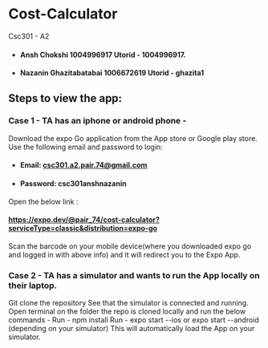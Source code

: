 # Cost-Calculator
Csc301 - A2
- #### Ansh Chokshi   1004996917   Utorid - 1004996917.
- #### Nazanin Ghazitabatabai   1006672619   Utorid - ghazita1

## Steps to view the app:

### Case 1 - TA has an iphone or android phone -
Download the expo Go application from the App store or Google play store.
Use the following email and password to login:
- #### Email: csc301.a2.pair.74@gmail.com
- #### Password: csc301anshnazanin
Open the below link :
#### https://expo.dev/@pair_74/cost-calculator?serviceType=classic&distribution=expo-go 
Scan the barcode on your mobile device(where you downloaded expo go and logged in with above info) and it will redirect you to the Expo App.

### Case 2 - TA has a simulator and wants to run the App locally on their laptop.
Git clone the repository
See that the simulator is connected and running.
Open terminal on the folder the repo is cloned locally and run the below commands -
Run - npm install
Run - expo start --ios or  expo start --android (depending on your simulator)
This will automatically load the App on your simulator.

